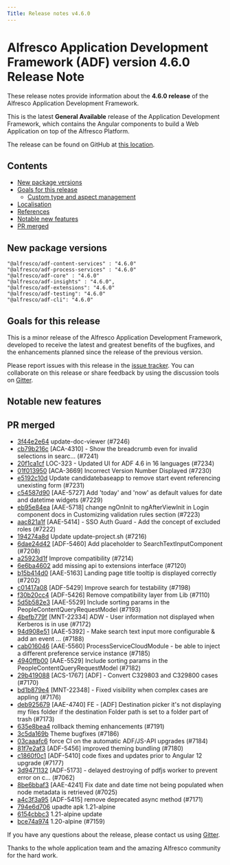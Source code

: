 ```yaml
---
Title: Release notes v4.6.0
---
```


# Alfresco Application Development Framework (ADF) version 4.6.0 Release Note

These release notes provide information about the **4.6.0 release** of the Alfresco Application Development Framework.

This is the latest **General Available** release of the Application Development Framework, which contains the Angular components to build a Web Application on top of the Alfresco Platform.

The release can be found on GitHub at [this location](https://github.com/Alfresco/alfresco-ng2-components/releases/tag/4.6.0).

## Contents

-   [New package versions](#new-package-versions)
-   [Goals for this release](#goals-for-this-release)
    -   [Custom type and aspect management](#custom-type-and-aspect-management)
-   [Localisation](#localisation)
-   [References](#references)
-   [Notable new features](#notable-new-features)
-   [PR merged](#pr-merged)

## New package versions

    "@alfresco/adf-content-services" : "4.6.0"
    "@alfresco/adf-process-services" : "4.6.0"
    "@alfresco/adf-core" : "4.6.0"
    "@alfresco/adf-insights" : "4.6.0",
    "@alfresco/adf-extensions": "4.6.0"
    "@alfresco/adf-testing": "4.6.0"
    "@alfresco/adf-cli": "4.6.0"

## Goals for this release

This is a minor release of the Alfresco Application Development Framework, developed to receive the latest and greatest benefits of the bugfixes, and the enhancements planned since the release of the previous version.

Please report issues with this release in the [issue tracker](https://github.com/Alfresco/alfresco-ng2-components/issues/new). You can collaborate on this release or share feedback by using the discussion tools on [Gitter](http://gitter.im/Alfresco/alfresco-ng2-components).

## Notable new features





## PR merged

- [3f44e2e64](https://github.com/Alfresco/alfresco-ng2-components/commit/3f44e2e64) update-doc-viewer (#7246)
- [cb79b216c](https://github.com/Alfresco/alfresco-ng2-components/commit/cb79b216c) [ACA-4310] - Show the breadcrumb even for invalid selections in searc… (#7241)
- [20f1ca1cf](https://github.com/Alfresco/alfresco-ng2-components/commit/20f1ca1cf) LOC-323 - Updated UI for ADF 4.6 in 16 languages (#7234)
- [01f013950](https://github.com/Alfresco/alfresco-ng2-components/commit/01f013950) [ACA-3669] Incorrect Version Number Displayed (#7230)
- [e5192c10d](https://github.com/Alfresco/alfresco-ng2-components/commit/e5192c10d) Update candidatebaseapp to remove start event referencing unexisting form (#7231)
- [c54587d90](https://github.com/Alfresco/alfresco-ng2-components/commit/c54587d90) [AAE-5727] Add &#x27;today&#x27; and &#x27;now&#x27; as default values for date and datetime widgets (#7229)
- [eb95e84ea](https://github.com/Alfresco/alfresco-ng2-components/commit/eb95e84ea) [AAE-5718] change ngOnInit to ngAfterViewInit in Login component docs in Customizing validation rules section (#7223)
- [aac821a1f](https://github.com/Alfresco/alfresco-ng2-components/commit/aac821a1f) [AAE-5414] - SSO Auth Guard - Add the concept of excluded roles (#7222)
- [194274a8d](https://github.com/Alfresco/alfresco-ng2-components/commit/194274a8d) Update update-project.sh (#7216)
- [6dae24d42](https://github.com/Alfresco/alfresco-ng2-components/commit/6dae24d42) [ADF-5460] Add placeholder to SearchTextInputComponent (#7208)
- [a25923d1f](https://github.com/Alfresco/alfresco-ng2-components/commit/a25923d1f) Improve compatibility (#7214)
- [6e6ba4602](https://github.com/Alfresco/alfresco-ng2-components/commit/6e6ba4602) add missing api to extensions interface (#7120)
- [b15b414d0](https://github.com/Alfresco/alfresco-ng2-components/commit/b15b414d0) [AAE-5163] Landing page title tooltip is displayed correctly (#7202)
- [c01417a08](https://github.com/Alfresco/alfresco-ng2-components/commit/c01417a08) [ADF-5429] Improve search for testability (#7198)
- [f30b20cc4](https://github.com/Alfresco/alfresco-ng2-components/commit/f30b20cc4) [ADF-5426] Remove compatibility layer from Lib (#7110)
- [5d5b582e3](https://github.com/Alfresco/alfresco-ng2-components/commit/5d5b582e3) [AAE-5529] Include sorting params in the PeopleContentQueryRequestModel (#7193)
- [4befb779f](https://github.com/Alfresco/alfresco-ng2-components/commit/4befb779f) [MNT-22334] ADW - User information not displayed when Kerberos is in use (#7172)
- [94d908e51](https://github.com/Alfresco/alfresco-ng2-components/commit/94d908e51) [AAE-5392] - Make search text input more configurable &amp; add an event … (#7188)
- [cab016046](https://github.com/Alfresco/alfresco-ng2-components/commit/cab016046) [AAE-5560] ProcessServiceCloudModule - be able to inject a different preference service instance (#7185)
- [4940ffb00](https://github.com/Alfresco/alfresco-ng2-components/commit/4940ffb00) [AAE-5529] Include sorting params in the PeopleContentQueryRequestModel (#7182)
- [29b419088](https://github.com/Alfresco/alfresco-ng2-components/commit/29b419088) [ACS-1767] [ADF] - Convert C329803 and C329800 cases (#7170)
- [bd1b879e4](https://github.com/Alfresco/alfresco-ng2-components/commit/bd1b879e4) [MNT-22348] - Fixed visibility when complex cases are appling (#7176)
- [deb925679](https://github.com/Alfresco/alfresco-ng2-components/commit/deb925679) [AAE-4740] FE - [ADF] Destination picker it&#x27;s not displaying my files folder if the destination Folder path is set to a folder part of trash (#7173)
- [635e8bea4](https://github.com/Alfresco/alfresco-ng2-components/commit/635e8bea4) rollback theming enhancements (#7191)
- [3c5da169b](https://github.com/Alfresco/alfresco-ng2-components/commit/3c5da169b) Theme bugfixes (#7186)
- [03caaafc6](https://github.com/Alfresco/alfresco-ng2-components/commit/03caaafc6) force CI on the automatic ADF/JS-API upgrades (#7184)
- [81f7e2af3](https://github.com/Alfresco/alfresco-ng2-components/commit/81f7e2af3) [ADF-5456] improved theming bundling (#7180)
- [c1860f0c1](https://github.com/Alfresco/alfresco-ng2-components/commit/c1860f0c1) [ADF-5410] code fixes and updates prior to Angular 12 upgrade (#7177)
- [3d9471132](https://github.com/Alfresco/alfresco-ng2-components/commit/3d9471132) [ADF-5173] - delayed destroying of pdfjs worker to prevent error on c… (#7062)
- [8be6bbaf3](https://github.com/Alfresco/alfresco-ng2-components/commit/8be6bbaf3) [AAE-4241] Fix date and date time not being populated when node metadata is retrieved (#7025)
- [a4c3f3a95](https://github.com/Alfresco/alfresco-ng2-components/commit/a4c3f3a95) [ADF-5415] remove deprecated async method (#7171)
- [794e6d706](https://github.com/Alfresco/alfresco-ng2-components/commit/794e6d706) upadte apk 1.21-alpine
- [6154cbbc3](https://github.com/Alfresco/alfresco-ng2-components/commit/6154cbbc3) 1.21-alpine update
- [bce74a974](https://github.com/Alfresco/alfresco-ng2-components/commit/bce74a974) 1.20-alpine (#7159)

If you have any questions about the release, please contact us using [Gitter](https://gitter.im/Alfresco/alfresco-ng2-components).

Thanks to the whole application team and the amazing Alfresco community for the hard work.
